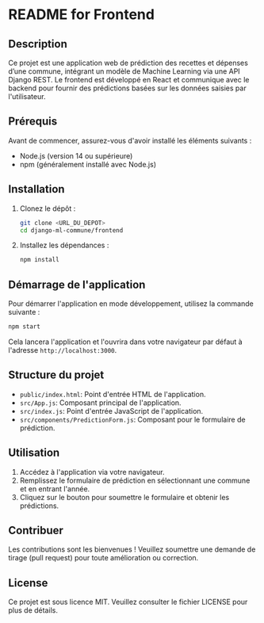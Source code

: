 # README for Frontend

## Description

Ce projet est une application web de prédiction des recettes et dépenses d’une commune, intégrant un modèle de Machine Learning via une API Django REST. Le frontend est développé en React et communique avec le backend pour fournir des prédictions basées sur les données saisies par l'utilisateur.

## Prérequis

Avant de commencer, assurez-vous d'avoir installé les éléments suivants :

- Node.js (version 14 ou supérieure)
- npm (généralement installé avec Node.js)

## Installation

1. Clonez le dépôt :

   ```bash
   git clone <URL_DU_DEPOT>
   cd django-ml-commune/frontend
   ```

2. Installez les dépendances :

   ```bash
   npm install
   ```

## Démarrage de l'application

Pour démarrer l'application en mode développement, utilisez la commande suivante :

```bash
npm start
```

Cela lancera l'application et l'ouvrira dans votre navigateur par défaut à l'adresse `http://localhost:3000`.

## Structure du projet

- `public/index.html`: Point d'entrée HTML de l'application.
- `src/App.js`: Composant principal de l'application.
- `src/index.js`: Point d'entrée JavaScript de l'application.
- `src/components/PredictionForm.js`: Composant pour le formulaire de prédiction.

## Utilisation

1. Accédez à l'application via votre navigateur.
2. Remplissez le formulaire de prédiction en sélectionnant une commune et en entrant l'année.
3. Cliquez sur le bouton pour soumettre le formulaire et obtenir les prédictions.

## Contribuer

Les contributions sont les bienvenues ! Veuillez soumettre une demande de tirage (pull request) pour toute amélioration ou correction.

## License

Ce projet est sous licence MIT. Veuillez consulter le fichier LICENSE pour plus de détails.